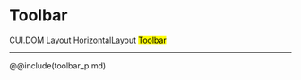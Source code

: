 # Toolbar
<span class="inheritance">CUI.DOM
<a href="#Documentation/elements/layout/layout">Layout</a>
<a href="#Documentation/elements/layout/horizontallayout">HorizontalLayout</a>
<a href="#Documentation/elements/toolbar"><mark>Toolbar</mark></a>
</span>
***

@@include(toolbar_p.md)